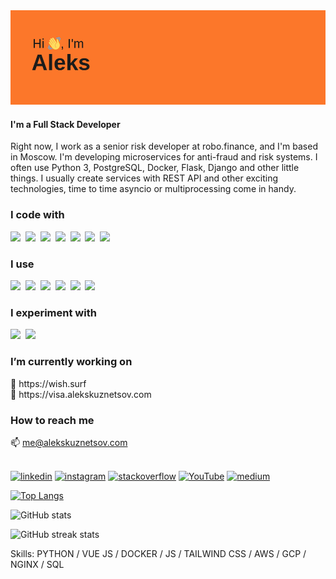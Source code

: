 <img src="https://raw.githubusercontent.com/geekkun/geekkun/main/header.png">

#### I'm a Full Stack Developer

Right now, I work as a senior risk developer at robo.finance, and I'm based in Moscow. I'm developing microservices for anti-fraud and risk systems. I often use Python 3, PostgreSQL, Docker, Flask, Django and other little things. I usually create services with REST API and other exciting technologies, time to time asyncio or multiprocessing come in handy.

<h3>I code with</h3>
<p float="left">
    <img src="https://devicons.github.io/devicon/devicon.git/icons/python/python-original.svg" width="40px">&nbsp;
    <img src="https://devicons.github.io/devicon/devicon.git/icons/django/django-original.svg" width="40px">&nbsp;
    <img src="https://devicons.github.io/devicon/devicon.git/icons/vuejs/vuejs-original.svg" width="40px">&nbsp;
    <img src="https://devicons.github.io/devicon/devicon.git/icons/html5/html5-plain.svg" width="40px">&nbsp;
    <img src="https://devicons.github.io/devicon/devicon.git/icons/css3/css3-plain.svg" width="40px">&nbsp;
    <img src="https://devicons.github.io/devicon/devicon.git/icons/javascript/javascript-original.svg" width="40px">&nbsp;
    <img src="https://devicons.github.io/devicon/devicon.git/icons/nodejs/nodejs-plain.svg" width="40px">&nbsp;
</p>
<h3>I use</h3>
<p float="left">
    <img src="https://devicons.github.io/devicon/devicon.git/icons/docker/docker-original.svg" width="40px">&nbsp;
    <img src="https://devicons.github.io/devicon/devicon.git/icons/git/git-original.svg" width="40px">&nbsp;
    <img src="https://devicons.github.io/devicon/devicon.git/icons/amazonwebservices/amazonwebservices-plain-wordmark.svg" width="40px">&nbsp;
    <img src="https://devicons.github.io/devicon/devicon.git/icons/vim/vim-original.svg" width="40px">&nbsp;
    <img src="https://devicons.github.io/devicon/devicon.git/icons/postgresql/postgresql-original.svg" width="40px">&nbsp;
    <img src="https://devicons.github.io/devicon/devicon.git/icons/nginx/nginx-original.svg" width="40px">&nbsp;
</p>
<h3>I experiment with</h3>
<p float="left">
    <img src="https://devicons.github.io/devicon/devicon.git/icons/flutter/flutter-original.svg" width="40px">&nbsp;
    <img src="https://devicons.github.io/devicon/devicon.git/icons/swift/swift-original.svg" width="40px">&nbsp;
</p>


<h3>I’m currently working on</h3>
🔭 https://wish.surf
<br />
🔭 https://visa.alekskuznetsov.com
<br />
<h3>How to reach me</h3>
📫 <a href="mailto:me@alekskuznetsov.com">me@alekskuznetsov.com</a> 

<br />
<br />

[<img src='https://cdn.jsdelivr.net/npm/simple-icons@3.0.1/icons/linkedin.svg' alt='linkedin' height='40'>](https://www.linkedin.com/in/alekskuznetsov/)  [<img src='https://cdn.jsdelivr.net/npm/simple-icons@3.0.1/icons/instagram.svg' alt='instagram' height='40'>](https://www.instagram.com/gk.kn/)  [<img src='https://cdn.jsdelivr.net/npm/simple-icons@3.0.1/icons/stackoverflow.svg' alt='stackoverflow' height='40'>](https://stackoverflow.com/users/6388578)  [<img src='https://cdn.jsdelivr.net/npm/simple-icons@3.0.1/icons/youtube.svg' alt='YouTube' height='40'>](https://www.youtube.com/channel/alekskuznetsov)  [<img src='https://cdn.jsdelivr.net/npm/simple-icons@3.0.1/icons/medium.svg' alt='medium' height='40'>](https://medium.com/@alex_kuznetsov)  

[![Top Langs](https://github-readme.vercel.alekskuznetsov.com/api/top-langs/?username=geekkun&show_icons=true&count_private=true&langs_count=10&layout=compact&theme=Gradient)](https://github.com/anuraghazra/github-readme-stats)

![GitHub stats](https://github-readme.vercel.alekskuznetsov.com/api?username=geekkun&show_icons=true&count_private=true&theme=Gradient)  

![GitHub streak stats](https://github-readme-streak-stats.herokuapp.com/?user=geekkun)  


Skills: PYTHON / VUE JS / DOCKER / JS / TAILWIND CSS / AWS / GCP / NGINX / SQL

<!--
[![willianrod's wakatime stats](https://github-readme.vercel.alekskuznetsov.com/api/wakatime?username=alekskuznetsov&layout=compact&theme=Gradient)](https://github.com/anuraghazra/github-readme-stats)


**geekkun/geekkun** is a ✨ _special_ ✨ repository because its `README.md` (this file) appears on your GitHub profile.

Here are some ideas to get you started:

- 🔭 I’m currently working on ...
- 🌱 I’m currently learning ...
- 👯 I’m looking to collaborate on ...
- 🤔 I’m looking for help with ...
- 💬 Ask me about ...
- 📫 How to reach me: ...
- 😄 Pronouns: ...
- ⚡ Fun fact: ...
-->
